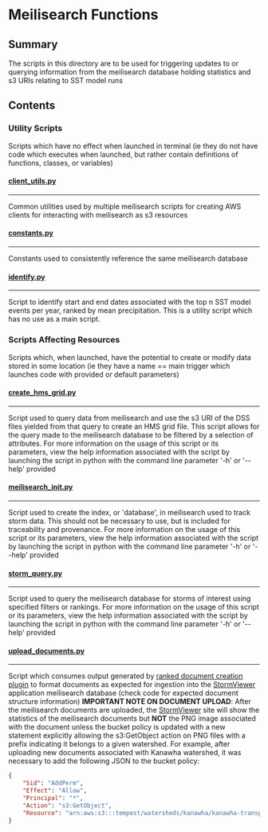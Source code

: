 # Meilisearch Functions

## Summary

The scripts in this directory are to be used for triggering updates to or querying information from the meilisearch database holding statistics and s3 URIs relating to SST model runs

## Contents

### Utility Scripts

Scripts which have no effect when launched in terminal (ie they do not have code which executes when launched, but rather contain definitions of functions, classes, or variables)

#### [client_utils.py](client_utils.py)
---
Common utilities used by multiple meilisearch scripts for creating AWS clients for interacting with meilisearch as s3 resources

#### [constants.py](constants.py)
---
Constants used to consistently reference the same meilisearch database

#### [identify.py](identify.py)
---
Script to identify start and end dates associated with the top n SST model events per year, ranked by mean precipitation. This is a utility script which has no use as a main script.


### Scripts Affecting Resources

Scripts which, when launched, have the potential to create or modify data stored in some location (ie they have a name == main trigger which launches code with provided or default parameters)

#### [create_hms_grid.py](create_hms_grid.py)
---
Script used to query data from meilisearch and use the s3 URI of the DSS files yielded from that query to create an HMS grid file. This script allows for the query made to the meilisearch database to be filtered by a selection of attributes. For more information on the usage of this script or its parameters, view the help information associated with the script by launching the script in python with the command line parameter '-h' or '--help' provided

#### [meilisearch_init.py](meilisearch_init.py)
---
Script used to create the index, or 'database', in meilisearch used to track storm data. This should not be necessary to use, but is included for traceability and provenance. For more information on the usage of this script or its parameters, view the help information associated with the script by launching the script in python with the command line parameter '-h' or '--help' provided

#### [storm_query.py](storm_query.py)
---
Script used to query the meilisearch database for storms of interest using specified filters or rankings. For more information on the usage of this script or its parameters, view the help information associated with the script by launching the script in python with the command line parameter '-h' or '--help' provided

#### [upload_documents.py](upload_documents.py)
---
Script which consumes output generated by [ranked document creation plugin](../plugins/doc_rank/README.md) to format documents as expected for ingestion into the [StormViewer](https://storms.dewberryanalytics.com/) application meilisearch database (check code for expected document structure information) **IMPORTANT NOTE ON DOCUMENT UPLOAD**: After the meilisearch documents are uploaded, the [StormViewer](https://storms.dewberryanalytics.com/) site will show the statistics of the meilisearch documents but **NOT** the PNG image associated with the document unless the bucket policy is updated with a new statement explicitly allowing the s3:GetObject action on PNG files with a prefix indicating it belongs to a given watershed. For example, after uploading new documents associated with Kanawha watershed, it was necessary to add the following JSON to the bucket policy:

```JSON
{
    "Sid": "AddPerm",
    "Effect": "Allow",
    "Principal": "*",
    "Action": "s3:GetObject",
    "Resource": "arn:aws:s3:::tempest/watersheds/kanawha/kanawha-transpo-area-v01/72h/pngs/*"
}
```

